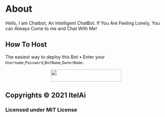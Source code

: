 # About
Hello, I am Chatbot, An Intelligent ChatBot. If You Are Feeling Lonely, You can Always Come to me and Chat With Me!
## How To Host
The easiest way to deploy this Bot
• Enter your ```Username```,```Password```,```BotName```,```OwnerName```.
<p align="center"><a href="https://heroku.com/deploy?template=https://github.com/ItelAi/Insta-Chat-Bot"> <img src="https://img.shields.io/badge/Deploy%20To%20Heroku-black?style=for-the-badge&logo=heroku" width="220" height="38.45"/></a></p>
 
## Copyrights © 2021 ItelAi

### Licensed under MIT License
